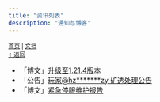```yaml
---
title: "资讯列表"
description: "通知与博客"
---
```

<small id="old_menu"><a href="/Streack/">首页</a> | <a href="/Streack/doc/">文档</a></small><br><small><a href="/Streack/doc/">←返回</a></small><br>

* 「博文」[升级至1.21.4版本](./20250722)
* 「公告」[玩家@hz*******zy 矿透处理公告](./20250622)
* 「博文」[紧急停服维护报告](./20250524)

<div id="mdRender_config" data-sideship-hide="3"></div>
<script src="https://rs.kdxiaoyi.top/res/scripts/js/sober@1.0.6.min.js"></script><script src="https://mc.kdxiaoyi.top/Streack/_page/js/pmd.js"></script><script src="https://rs.kdxiaoyi.top/res/scripts/js/pmd-reRender.min.js"></script>